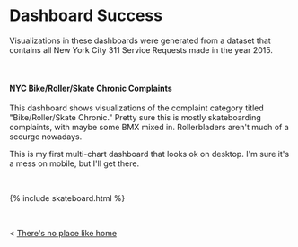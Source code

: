 
# Dashboard Success

Visualizations in these dashboards were generated from a dataset that contains all New York City 311 Service Requests made in the year 2015.

&nbsp;
&nbsp;

#### NYC Bike/Roller/Skate Chronic Complaints
This dashboard shows visualizations of the complaint category titled "Bike/Roller/Skate Chronic." Pretty sure this is mostly skateboarding complaints, with maybe some BMX mixed in. Rollerbladers aren't much of a scourge nowadays.

This is my first multi-chart dashboard that looks ok on desktop. I'm sure it's a mess on mobile, but I'll get there.

&nbsp;

{% include skateboard.html %}

&nbsp; 
&nbsp;

< [There's no place like home](./index.md)
